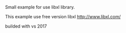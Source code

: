 Small example for use libxl library.

This example use free version libxl http://www.libxl.com/

builded with vs 2017
